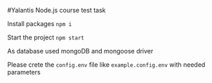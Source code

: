 #Yalantis Node.js course test task

Install packages `npm i`

Start the project `npm start`

As database used mongoDB and mongoose driver

Please crete the `config.env` file like `example.config.env` with needed parameters
